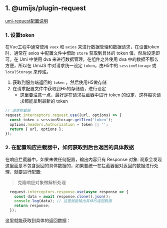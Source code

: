 ## 1. @umijs/plugin-request
[umi-request配置说明](https://github.com/umijs/umi-request/blob/master/README_zh-CN.md)
### 1. 设置token
在Vue工程中通常使用 `vuex` 和 `axios` 来进行数据管理和数据请求，在设置token时，通常在 axios 中配置文件中借助 `store` 获取到具体的 token 值，然后设定即可。在 Umi 中使用 dva 来进行数据管理，在组件之外使用 dva 中的数据不那么方便，所以在 UmiJS 中对请求统一设定 `token`，由H5中的 `sessionStorage` 或 `localStorage` 来传递。
1. 获取到服务端返回的 `token` ，然后使用H5做存储
2. 在请求配置文件中获取到H5的存储值，进行设定
   - 这里要注意一点，最好是在请求拦截器中进行 token 的设定，这样每次请求都能拿到最新的 token 
```js {3,4}
// 请求拦截器
request.interceptors.request.use((url, options) => {
  const token = sessionStorage.getItem('token');
  options.headers.Authorization = token || '';
  return { url, options };
});
```
### 2. 在配置响应拦截器中，如何获取到后台返回的具体数据
在响应拦截器中，如果未做任何配置，输出内容只有 Response 对象:
<img-show :img-info="{src:'https://i.loli.net/2020/12/02/JvEiph8lXCNw7PL.png',description:'Response'}"/>
观察会发现这里面是不包含返回的具体数据的，如果要统一在拦截器里对返回的数据进行处理，就要进行配置:
>  克隆响应对象做解析处理

```js
  request.interceptors.response.use(async response => {
    const data = await response.clone().json();
    console.log(data); // 这里就能输出具体的返回数据
    return response;
  });
```
这里就能获取到具体的返回数据：
<img-show :img-info="{src:'https://i.loli.net/2020/12/02/4FgA7w1CZntS3Jq.png',description:'Response'}"/>

